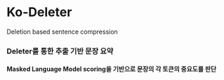 # Ko-Deleter
Deletion based sentence compression

### Deleter를 통한 추출 기반 문장 요약
#### Masked Language Model scoring을 기반으로 문장의 각 토큰의 중요도를 판단
